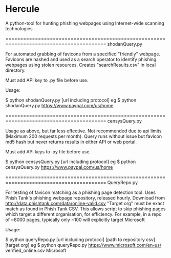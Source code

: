 # Hercule
A python-tool for hunting phishing webpages using Internet-wide scanning technologies.


========================================================================================
shodanQuery.py

For automated grabbing of favicons from a specified "friendly" webpage. 
Favicons are hashed and used as a search operator to identify phishing webpages using stolen resources.
Creates "searchResults.csv" in local directory.

Must add API key to .py file before use.

Usage:

$ python shodanQuery.py [url including protocol]
eg
$ python shodanQuery.py https://www.paypal.com/us/home

========================================================================================
censysQuery.py

Usage as above, but far less effective. Not recommended due to api limits (Maximum 200 requests per month).
Query runs without issue but favicon md5 hash but never returns results in either API or web portal. 

Must add API keys to .py file before use.

$ python censysQuery.py [url including protocol]
eg
$ python censysQuery.py https://www.paypal.com/us/home

========================================================================================
QueryRepo.py

For testing of favicon matching as a phishing page detection tool. 
Uses Phish Tank's phishing webpage repository, released hourly. Download from http://data.phishtank.com/data/online-valid.csv
"Target org" must be exact match as found in Phish Tank CSV. This allows script to skip phishing pages which target a different organisation, for efficiency.
For example, in a repo of ~8000 pages, typically only ~100 will explicitly target Microsoft

Usage:

$ python queryRepo.py [url including protocol] [path to repository csv] [target org]
eg
$ python queryRepo.py https://www.microsoft.com/en-us/ verified_online.csv Microsoft
